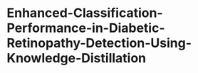 # Enhanced-Classification-Performance-in-Diabetic-Retinopathy-Detection-Using-Knowledge-Distillation

